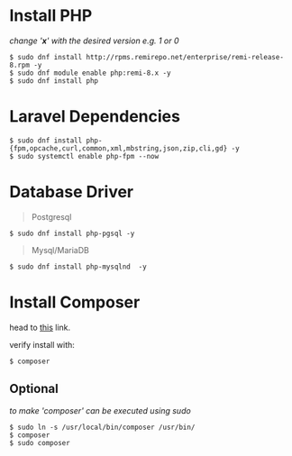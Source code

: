 # Install PHP
_change '__x__' with the desired version e.g. 1 or 0_
```
$ sudo dnf install http://rpms.remirepo.net/enterprise/remi-release-8.rpm -y
$ sudo dnf module enable php:remi-8.x -y
$ sudo dnf install php
```
# Laravel Dependencies
```
$ sudo dnf install php-{fpm,opcache,curl,common,xml,mbstring,json,zip,cli,gd} -y
$ sudo systemctl enable php-fpm --now
```
# Database Driver
> Postgresql
```
$ sudo dnf install php-pgsql -y
```
> Mysql/MariaDB
```
$ sudo dnf install php-mysqlnd  -y
```
# Install Composer
head to <a href="https://getcomposer.org/download/" target="_blank">this</a> link.

verify install with:
```
$ composer
```
## Optional
_to make 'composer' can be executed using sudo_
```
$ sudo ln -s /usr/local/bin/composer /usr/bin/
$ composer
$ sudo composer
```